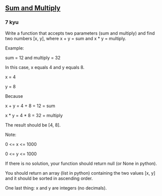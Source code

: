 <h2><a href=https://www.codewars.com/kata/59971206e06bbf4407002382/train/javascript target="_blank">Sum and Multiply</a></h2><h3>7 kyu</h3><p>Write a function that accepts two parameters (sum and multiply) and find two numbers [x, y], where x + y = sum and x * y = multiply.</p><p>Example:</p><p>sum = 12 and multiply = 32</p><p>In this case, x equals 4 and y equals 8.</p><p>x = 4</p><p>y = 8</p><p>Because</p><p>x + y = 4 + 8 = 12 = sum</p><p>x * y = 4 * 8 = 32 = multiply</p><p>The result should be [4, 8].</p><p>Note:</p><p>0 &lt;= x &lt;= 1000</p><p>0 &lt;= y &lt;= 1000</p><p>If there is no solution, your function should return null (or None in python).</p><p>You should return an array (list in python) containing the two values [x, y] and it should be sorted in ascending order.</p><p>One last thing: x and y are integers (no decimals).</p>